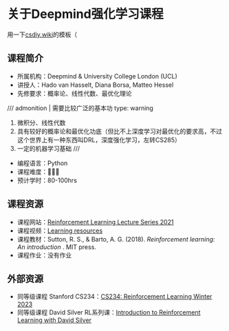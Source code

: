 # 关于Deepmind强化学习课程

用一下[csdiy.wiki](https://csdiy.wiki)的模板（

## 课程简介

- 所属机构：Deepmind & University College London (UCL)
- 讲授人：Hado van Hasselt, Diana Borsa, Matteo Hessel
- 先修要求：概率论、线性代数、最优化理论

/// admonition | 需要比较广泛的基本功
    type: warning

1. 微积分、线性代数
2. 具有较好的概率论和最优化功底（但比不上深度学习对最优化的要求高，不过这个世界上有一种东西叫DRL，深度强化学习，左转CS285）
3. 一定的机器学习基础
///

- 编程语言：Python
- 课程难度：🌟🌟🌟
- 预计学时：80-100hrs

<!-- 用一两段话介绍这门课程，内容包括但不限于：
    （1）课程覆盖的知识点范围
    （2）与同类课程相比它的优势与特点
    （3）学习这门课程的体验与感受
    （4）自学这门课的注意点（踩过的坑、难度预警等等）
    （5）... ...
-->

## 课程资源

- 课程网站：[Reinforcement Learning Lecture Series 2021](https://www.deepmind.com/learning-resources/reinforcement-learning-lecture-series-2021)
- 课程视频：[Learning resources](https://www.youtube.com/playlist?list=PLqYmG7hTraZCRwoyGxvQkqVrZgDQi4m-5)
- 课程教材：Sutton, R. S., & Barto, A. G. (2018).  *Reinforcement learning: An introduction* . MIT press.
- 课程作业：没有作业

## 外部资源

- 同等级课程 Stanford CS234：[CS234: Reinforcement Learning Winter 2023](http://web.stanford.edu/class/cs234/index.html)
- 同等级课程 David Silver RL系列课：[Introduction to Reinforcement Learning with David Silver ](https://www.deepmind.com/learning-resources/introduction-to-reinforcement-learning-with-david-silver)
